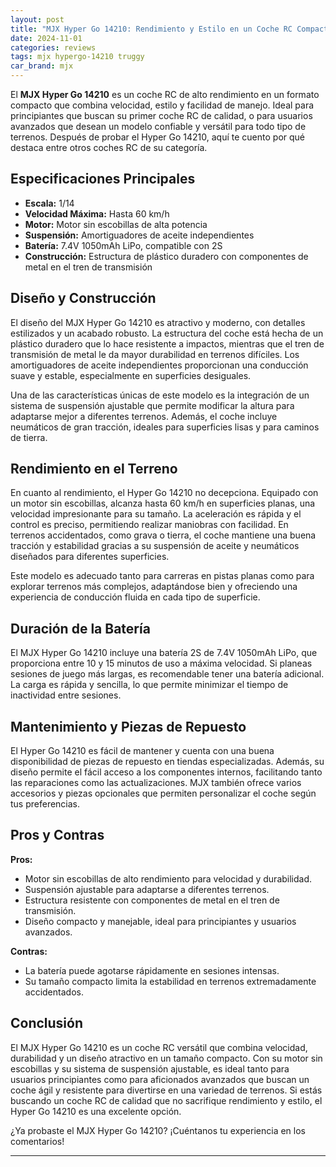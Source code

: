 ```yaml
---
layout: post
title: "MJX Hyper Go 14210: Rendimiento y Estilo en un Coche RC Compacto"
date: 2024-11-01
categories: reviews
tags: mjx hypergo-14210 truggy
car_brand: mjx
---
```


El **MJX Hyper Go 14210** es un coche RC de alto rendimiento en un formato compacto que combina velocidad, estilo y facilidad de manejo. Ideal para principiantes que buscan su primer coche RC de calidad, o para usuarios avanzados que desean un modelo confiable y versátil para todo tipo de terrenos. Después de probar el Hyper Go 14210, aquí te cuento por qué destaca entre otros coches RC de su categoría.

<!--more-->

## Especificaciones Principales

- **Escala:** 1/14
- **Velocidad Máxima:** Hasta 60 km/h
- **Motor:** Motor sin escobillas de alta potencia
- **Suspensión:** Amortiguadores de aceite independientes
- **Batería:** 7.4V 1050mAh LiPo, compatible con 2S
- **Construcción:** Estructura de plástico duradero con componentes de metal en el tren de transmisión

## Diseño y Construcción

El diseño del MJX Hyper Go 14210 es atractivo y moderno, con detalles estilizados y un acabado robusto. La estructura del coche está hecha de un plástico duradero que lo hace resistente a impactos, mientras que el tren de transmisión de metal le da mayor durabilidad en terrenos difíciles. Los amortiguadores de aceite independientes proporcionan una conducción suave y estable, especialmente en superficies desiguales.

Una de las características únicas de este modelo es la integración de un sistema de suspensión ajustable que permite modificar la altura para adaptarse mejor a diferentes terrenos. Además, el coche incluye neumáticos de gran tracción, ideales para superficies lisas y para caminos de tierra.

## Rendimiento en el Terreno

En cuanto al rendimiento, el Hyper Go 14210 no decepciona. Equipado con un motor sin escobillas, alcanza hasta 60 km/h en superficies planas, una velocidad impresionante para su tamaño. La aceleración es rápida y el control es preciso, permitiendo realizar maniobras con facilidad. En terrenos accidentados, como grava o tierra, el coche mantiene una buena tracción y estabilidad gracias a su suspensión de aceite y neumáticos diseñados para diferentes superficies.

Este modelo es adecuado tanto para carreras en pistas planas como para explorar terrenos más complejos, adaptándose bien y ofreciendo una experiencia de conducción fluida en cada tipo de superficie.

## Duración de la Batería

El MJX Hyper Go 14210 incluye una batería 2S de 7.4V 1050mAh LiPo, que proporciona entre 10 y 15 minutos de uso a máxima velocidad. Si planeas sesiones de juego más largas, es recomendable tener una batería adicional. La carga es rápida y sencilla, lo que permite minimizar el tiempo de inactividad entre sesiones.

## Mantenimiento y Piezas de Repuesto

El Hyper Go 14210 es fácil de mantener y cuenta con una buena disponibilidad de piezas de repuesto en tiendas especializadas. Además, su diseño permite el fácil acceso a los componentes internos, facilitando tanto las reparaciones como las actualizaciones. MJX también ofrece varios accesorios y piezas opcionales que permiten personalizar el coche según tus preferencias.

## Pros y Contras

**Pros:**

- Motor sin escobillas de alto rendimiento para velocidad y durabilidad.
- Suspensión ajustable para adaptarse a diferentes terrenos.
- Estructura resistente con componentes de metal en el tren de transmisión.
- Diseño compacto y manejable, ideal para principiantes y usuarios avanzados.

**Contras:**

- La batería puede agotarse rápidamente en sesiones intensas.
- Su tamaño compacto limita la estabilidad en terrenos extremadamente accidentados.

## Conclusión

El MJX Hyper Go 14210 es un coche RC versátil que combina velocidad, durabilidad y un diseño atractivo en un tamaño compacto. Con su motor sin escobillas y su sistema de suspensión ajustable, es ideal tanto para usuarios principiantes como para aficionados avanzados que buscan un coche ágil y resistente para divertirse en una variedad de terrenos. Si estás buscando un coche RC de calidad que no sacrifique rendimiento y estilo, el Hyper Go 14210 es una excelente opción.

¿Ya probaste el MJX Hyper Go 14210? ¡Cuéntanos tu experiencia en los comentarios!

---